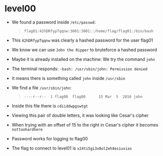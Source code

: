 # level00

- We found a password inside `/etc/passwd`:
    >`flag01:42hDRfypTqqnw:3001:3001::/home/flag/flag01:/bin/bash`

- This `42hDRfypTqqnw` was clearly a hashed password for the user flag01

- We know we can use `John the Ripper` to bruteforce a hashed password

- Maybe it is already installed on the machine: We try the command `john`

- The terminal responds: `-bash: /usr/sbin/john: Permission denied`

- It means there is something called `john` inside `/usr/sbin`

- We find a file `/usr/sbin/john`: 
    >`----r--r--  1 flag00  flag00      15 Mar  5  2016 john`

- Inside this file there is `cdiiddwpgswtgt`

- Viewing this pair of double letters, it was looking like Cesar's cipher

- When trying with an offset of 15 to the right in Cesar's cipher it becomes `nottoohardhere`

- Password works for logging to flag00

- The flag to connect to level01 is `x24ti5gi3x0ol2eh4esiuxias`
